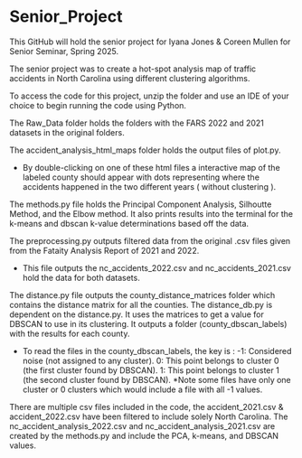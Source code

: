 # Senior_Project
This GitHub will hold the senior project for Iyana Jones &amp; Coreen Mullen for Senior Seminar, Spring 2025.

The senior project was to create a hot-spot analysis map of traffic accidents in North Carolina using different clustering algorithms.

To access the code for this project, unzip the folder and use an IDE of your choice to begin running the code using Python.

The Raw_Data folder holds the folders with the FARS 2022 and 2021 datasets in the original folders.

The accident_analysis_html_maps folder holds the output files of plot.py.
- By double-clicking on one of these html files a interactive map of the labeled county should appear with dots representing where the accidents happened in the two different years ( without clustering ).

The methods.py file holds the Principal Component Analysis, Silhoutte Method, and the Elbow method. It also prints results into the terminal for the k-means and dbscan k-value determinations based off the data. 

The preprocessing.py outputs filtered data from the original .csv files given from the Fataity Analysis Report of 2021 and 2022. 
- This file outputs the nc_accidents_2022.csv and nc_accidents_2021.csv hold the data for both datasets.

The distance.py file outputs the county_distance_matrices folder which contains the distance matrix for all the counties. 
The distance_db.py is dependent on the distance.py. It uses the matrices to get a value for DBSCAN to use in its clustering. It outputs a folder (county_dbscan_labels) with the results for each county.
  - To read the files in the county_dbscan_labels, the key is :
    -1: Considered noise (not assigned to any cluster).
    0: This point belongs to cluster 0 (the first cluster found by DBSCAN).
    1: This point belongs to cluster 1 (the second cluster found by DBSCAN).
*Note some files have only one cluster or 0 clusters which would include a file with all -1 values.

There are multiple csv files included in the code, the accident_2021.csv & accident_2022.csv have been filtered to include solely North Carolina.
The nc_accident_analysis_2022.csv and nc_accident_analysis_2021.csv are created by the methods.py and include the PCA, k-means, and DBSCAN values.
